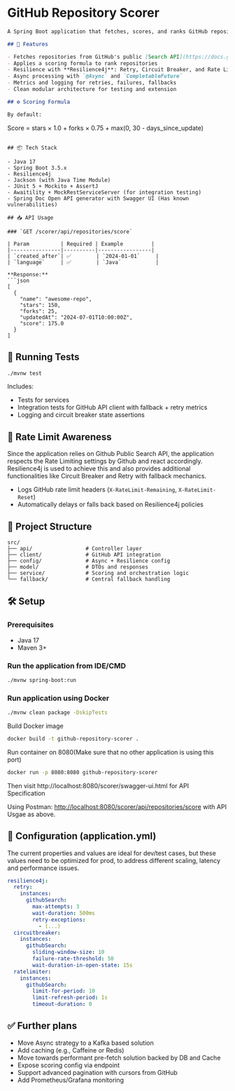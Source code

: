 # GitHub Repository Scorer

```markdown
A Spring Boot application that fetches, scores, and ranks GitHub repositories based on **stars**, **forks**, and **update recency** using a configurable scoring strategy.

## 🚀 Features

- Fetches repositories from GitHub's public [Search API](https://docs.github.com/en/rest/search/search?apiVersion=2022-11-28#search-repositories)
- Applies a scoring formula to rank repositories
- Resilience with **Resilience4j**: Retry, Circuit Breaker, and Rate Limiter
- Async processing with `@Async` and `CompletableFuture`
- Metrics and logging for retries, failures, fallbacks
- Clean modular architecture for testing and extension

## ⚙️ Scoring Formula

By default:
```

Score = stars × 1.0 + forks × 0.75 + max(0, 30 - days\_since\_update)

````

## 📦 Tech Stack

- Java 17
- Spring Boot 3.5.x
- Resilience4j
- Jackson (with Java Time Module)
- JUnit 5 + Mockito + AssertJ
- Awaitility + MockRestServiceServer (for integration testing)
- Spring Doc Open API generator with Swagger UI (Has known vulnerabilities)

## 📥 API Usage

### `GET /scorer/api/repositories/score`

| Param          | Required | Example         |
|----------------|----------|-----------------|
| `created_after`| ✅        | `2024-01-01`     |
| `language`     | ✅        | `Java`           |

**Response:**
```json
[
  {
    "name": "awesome-repo",
    "stars": 150,
    "forks": 25,
    "updatedAt": "2024-07-01T10:00:00Z",
    "score": 175.0
  }
]
````

## 🧪 Running Tests

```bash
./mvnw test
```

Includes:

* Tests for services
* Integration tests for GitHub API client with fallback + retry metrics
* Logging and circuit breaker state assertions

## 🔐 Rate Limit Awareness

Since the application relies on Github Public Search API, the application respects the Rate Limiting settings by Github and react accordingly. Resilience4j is used to achieve this and also provides additional functionalities like Circuit Breaker and Retry with fallback mechanics.

* Logs GitHub rate limit headers (`X-RateLimit-Remaining`, `X-RateLimit-Reset`)
* Automatically delays or falls back based on Resilience4j policies

## 📁 Project Structure

```
src/
├── api/                 # Controller layer
├── client/              # GitHub API integration
├── config/              # Async + Resilience config
├── model/               # DTOs and responses
├── service/             # Scoring and orchestration logic
└── fallback/            # Central fallback handling
```

## 🛠️ Setup

### Prerequisites

* Java 17
* Maven 3+

### Run the application from IDE/CMD

```bash
./mvnw spring-boot:run
```

### Run application using Docker

```bash
./mvnw clean package -DskipTests
```
Build Docker image
```bash
docker build -t github-repository-scorer .
```
Run container on 8080(Make sure that no other application is using this port)
```bash
docker run -p 8080:8080 github-repository-scorer
```

Then visit http://localhost:8080/scorer/swagger-ui.html for API Specification

Using Postman: [http://localhost:8080/scorer/api/repositories/score](http://localhost:8080/scorer/api/repositories/score) with API Usgae as above.


## 📜 Configuration (application.yml)

The current properties and values are ideal for dev/test cases, but these values need to be optimized for prod, to address different scaling, latency and performance issues.

```yaml
resilience4j:
  retry:
    instances:
      githubSearch:
        max-attempts: 3
        wait-duration: 500ms
        retry-exceptions:
          - (...)
  circuitbreaker:
    instances:
      githubSearch:
        sliding-window-size: 10
        failure-rate-threshold: 50
        wait-duration-in-open-state: 15s
  ratelimiter:
    instances:
      githubSearch:
        limit-for-period: 10
        limit-refresh-period: 1s
        timeout-duration: 0
```

## ✅ Further plans

* Move Async strategy to a Kafka based solution
* Add caching (e.g., Caffeine or Redis)
* Move towards performant pre-fetch solution backed by DB and Cache
* Expose scoring config via endpoint
* Support advanced pagination with cursors from GitHub
* Add Prometheus/Grafana monitoring
